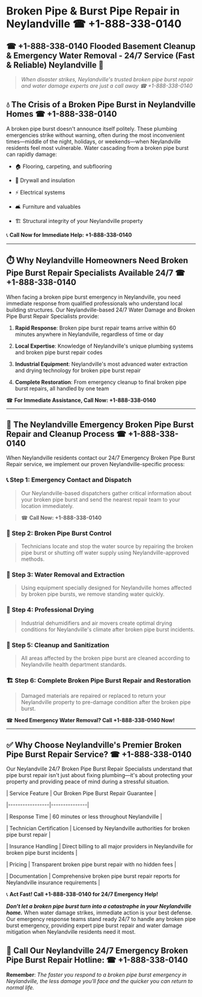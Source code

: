 # Broken Pipe & Burst Pipe Repair in Neylandville ☎ +1-888-338-0140  
## ☎ +1-888-338-0140 Flooded Basement Cleanup & Emergency Water Removal - 24/7 Service (Fast & Reliable) Neylandville 🚨  

> *When disaster strikes, Neylandville's trusted broken pipe burst repair and water damage experts are just a call away ☎ +1-888-338-0140*  

## 💧 The Crisis of a Broken Pipe Burst in Neylandville Homes ☎ +1-888-338-0140  

A broken pipe burst doesn't announce itself politely. These plumbing emergencies strike without warning, often during the most inconvenient times—middle of the night, holidays, or weekends—when Neylandville residents feel most vulnerable. Water cascading from a broken pipe burst can rapidly damage:  

* 🏠 Flooring, carpeting, and subflooring  
* 🧱 Drywall and insulation  
* ⚡ Electrical systems  
* 🛋️ Furniture and valuables  
* 🏗️ Structural integrity of your Neylandville property  

📞 **Call Now for Immediate Help: +1-888-338-0140**  

---  

## ⏱️ Why Neylandville Homeowners Need Broken Pipe Burst Repair Specialists Available 24/7 ☎ +1-888-338-0140  

When facing a broken pipe burst emergency in Neylandville, you need immediate response from qualified professionals who understand local building structures. Our Neylandville-based 24/7 Water Damage and Broken Pipe Burst Repair Specialists provide:  

1. **Rapid Response**: Broken pipe burst repair teams arrive within 60 minutes anywhere in Neylandville, regardless of time or day  
2. **Local Expertise**: Knowledge of Neylandville's unique plumbing systems and broken pipe burst repair codes  
3. **Industrial Equipment**: Neylandville's most advanced water extraction and drying technology for broken pipe burst repair  
4. **Complete Restoration**: From emergency cleanup to final broken pipe burst repairs, all handled by one team  

☎ **For Immediate Assistance, Call Now: +1-888-338-0140**  

---  

## 🔧 The Neylandville Emergency Broken Pipe Burst Repair and Cleanup Process ☎ +1-888-338-0140  

When Neylandville residents contact our 24/7 Emergency Broken Pipe Burst Repair service, we implement our proven Neylandville-specific process:  

### 📞 Step 1: Emergency Contact and Dispatch  
> Our Neylandville-based dispatchers gather critical information about your broken pipe burst and send the nearest repair team to your location immediately.  
> ☎ **Call Now: +1-888-338-0140**  

### 🚿 Step 2: Broken Pipe Burst Control  
> Technicians locate and stop the water source by repairing the broken pipe burst or shutting off water supply using Neylandville-approved methods.  

### 🌊 Step 3: Water Removal and Extraction  
> Using equipment specially designed for Neylandville homes affected by broken pipe bursts, we remove standing water quickly.  

### 💨 Step 4: Professional Drying  
> Industrial dehumidifiers and air movers create optimal drying conditions for Neylandville's climate after broken pipe burst incidents.  

### 🧼 Step 5: Cleanup and Sanitization  
> All areas affected by the broken pipe burst are cleaned according to Neylandville health department standards.  

### 🏗️ Step 6: Complete Broken Pipe Burst Repair and Restoration  
> Damaged materials are repaired or replaced to return your Neylandville property to pre-damage condition after the broken pipe burst.  

☎ **Need Emergency Water Removal? Call +1-888-338-0140 Now!**  

---  

## ✅ Why Choose Neylandville's Premier Broken Pipe Burst Repair Service? ☎ +1-888-338-0140  

Our Neylandville 24/7 Broken Pipe Burst Repair Specialists understand that pipe burst repair isn't just about fixing plumbing—it's about protecting your property and providing peace of mind during a stressful situation.  

| Service Feature | Our Broken Pipe Burst Repair Guarantee |  
|-----------------|---------------|  
| Response Time | 60 minutes or less throughout Neylandville |  
| Technician Certification | Licensed by Neylandville authorities for broken pipe burst repair |  
| Insurance Handling | Direct billing to all major providers in Neylandville for broken pipe burst incidents |  
| Pricing | Transparent broken pipe burst repair with no hidden fees |  
| Documentation | Comprehensive broken pipe burst repair reports for Neylandville insurance requirements |  

📞 **Act Fast! Call +1-888-338-0140 for 24/7 Emergency Help!**  

***Don't let a broken pipe burst turn into a catastrophe in your Neylandville home.*** When water damage strikes, immediate action is your best defense. Our emergency response teams stand ready 24/7 to handle any broken pipe burst emergency, providing expert pipe burst repair and water damage mitigation when Neylandville residents need it most.  

## 📱 Call Our Neylandville 24/7 Emergency Broken Pipe Burst Repair Hotline: ☎ +1-888-338-0140  

**Remember**: *The faster you respond to a broken pipe burst emergency in Neylandville, the less damage you'll face and the quicker you can return to normal life.*